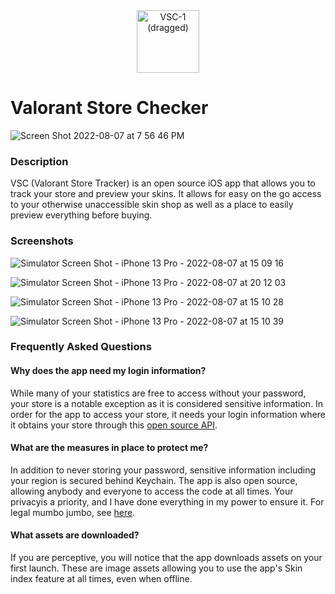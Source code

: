 <div align="center">
  <img width="100" alt="VSC-1 (dragged)" src="https://user-images.githubusercontent.com/77747704/183313304-d6343e5b-6679-4783-ad26-f277af996b6b.png">
</div>

<h1>
Valorant Store Checker
</h1>

![Screen Shot 2022-08-07 at 7 56 46 PM](https://user-images.githubusercontent.com/77747704/183316196-81248f7d-948b-4676-8edf-9b151d5ccab1.png)

### Description
VSC (Valorant Store Tracker) is an open source iOS app that allows you to track your store and preview your skins. It allows for easy on the go access to your otherwise unaccessible skin shop as well as a place to easily preview everything before buying. 

### Screenshots

![Simulator Screen Shot - iPhone 13 Pro - 2022-08-07 at 15 09 16](https://user-images.githubusercontent.com/77747704/183316740-c45ca2cc-ed89-4712-be62-2a916a92cd70.png)

![Simulator Screen Shot - iPhone 13 Pro - 2022-08-07 at 20 12 03](https://user-images.githubusercontent.com/77747704/183316723-3c5e6e33-a6d7-44d8-acd3-0740acbf2aef.png)

![Simulator Screen Shot - iPhone 13 Pro - 2022-08-07 at 15 10 28](https://user-images.githubusercontent.com/77747704/183316785-db7a1716-67cf-4250-a31e-610fc5546035.png)

![Simulator Screen Shot - iPhone 13 Pro - 2022-08-07 at 15 10 39](https://user-images.githubusercontent.com/77747704/183316789-fa977781-19f3-4e7f-92ee-74d76a3bcb39.png)

### Frequently Asked Questions

#### Why does the app need my login information?

While many of your statistics are free to access without your password, your store is a notable exception as it is considered sensitive information. In order for the app to access your store, it needs your login information where it obtains your store through this [open source API](https://github.com/HeyM1ke/ValorantClientAPI).

#### What are the measures in place to protect me?

In addition to never storing your password, sensitive information including your region is secured behind Keychain. The app is also open source, allowing anybody and everyone to access the code at all times. Your privacyis a priority, and I have done everything in my power to ensure it. For legal mumbo jumbo, see [here](https://solounity.notion.site/solounity/Valorant-Store-Checker-App-Privacy-Policy-761932ab3fcb4fea95564b2b63d2d5b5).

#### What assets are downloaded?

If you are perceptive, you will notice that the app downloads assets on your first launch. These are image assets allowing you to use the app's Skin index feature at all times, even when offline. 
